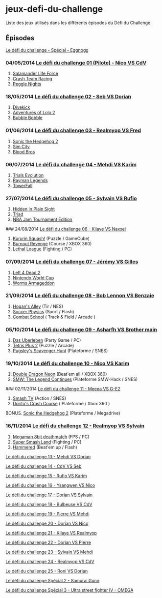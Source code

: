 # jeux-defi-du-challenge

Liste des jeux utilisés dans les différents épisodes du Défi du Challenge.

## Épisodes

[Le défi du challenge - Spécial  - Eggnogg](https://www.youtube.com/watch?v=Zvh6bkhDhEg)


### 04/05/2014 [Le défi du challenge 01 (Pilote) - Nico VS CdV](https://www.youtube.com/watch?v=YsyXkDORsA8)

1. [Salamander Life Force](https://fr.wikipedia.org/wiki/Salamander_%28jeu_vid%C3%A9o%29)
2. [Crash Team Racing](https://fr.wikipedia.org/wiki/Crash_Team_Racing)
3. [Peggle Nights](https://fr.wikipedia.org/wiki/Peggle_Nights)

### 18/05/2014 [Le défi du challenge 02 - Seb VS Dorian](https://www.youtube.com/watch?v=dmZA9AotCAA)

1. [Divekick](https://en.wikipedia.org/wiki/Divekick)
2. [Adventures of Lolo 2](https://fr.wikipedia.org/wiki/Adventures_of_Lolo_2)
3. [Bubble Bobble](https://fr.wikipedia.org/wiki/Bubble_Bobble)

### 01/06/2014 [Le défi du challenge 03 - Realmyop VS Fred](https://www.youtube.com/watch?v=8zICy3swdoQ)

1. [Sonic the Hedgehog 2](https://fr.wikipedia.org/wiki/Sonic_the_Hedgehog_2)
2. [Sim City](https://fr.wikipedia.org/wiki/SimCity_%28jeu_vid%C3%A9o,_1989%29)
3. [Blood Bros](https://fr.wikipedia.org/wiki/Blood_Bros.)

### 06/07/2014 [Le défi du challenge 04 - Mehdi VS Karim](https://www.youtube.com/watch?v=D1e8h6LNUE0)

1. [Trials Evolution](https://fr.wikipedia.org/wiki/Trials_Evolution)
2. [Rayman Legends](https://fr.wikipedia.org/wiki/Rayman_Legends)
3. [TowerFall](https://fr.wikipedia.org/wiki/TowerFall)

### 27/07/2014 [Le défi du challenge 05 - Sylvain VS Rufio](https://www.youtube.com/watch?v=WbTpRAhsJlQ)

1. [Hidden In Plain Sight](http://store.steampowered.com/app/303590/)
2. [Triad](http://auntiepixelante.com/triad/)
3. [NBA Jam Tournament Edition](https://fr.wikipedia.org/wiki/NBA_Jam:_Tournament_Edition)

### 24/08/2014 [Le défi du challenge 06 - Kilaye VS Naxxel](https://www.youtube.com/watch?v=URMAiJFEw2s)

1. [Kururin Squash!](https://en.wikipedia.org/wiki/Kururin_Squash!) (Puzzle / GameCube)
2. [Burnout Revenge](https://fr.wikipedia.org/wiki/Burnout_Revenge) (Course / XBOX 360)
3. [Lethal League](https://fr.wikipedia.org/wiki/Lethal_League) (Fighting / PC)

### 07/09/2014 [Le défi du challenge 07 - Jérémy VS Gilles](https://www.youtube.com/watch?v=G9OFY0eiJSI)

1. [Left 4 Dead 2](https://fr.wikipedia.org/wiki/Left_4_Dead_2)
2. [Nintendo World Cup](https://fr.wikipedia.org/wiki/Nintendo_World_Cup)
3. [Worms Armageddon](https://fr.wikipedia.org/wiki/Worms_Armageddon)

### 21/09/2014 [Le défi du challenge 08 - Bob Lennon VS Benzaie](https://www.youtube.com/watch?v=YWk9Wpnoq6c)

1. [Hogan's Alley](https://fr.wikipedia.org/wiki/Hogan%27s_Alley_%28jeu_vid%C3%A9o%29)  (Tir / NES)
2. [Soccer Physics](http://ottoojala.com/soccerphysics/) (Sport / Flash)
3. [Combat School](https://en.wikipedia.org/wiki/Combat_School) ( Track & Field / Arcade )

### 05/10/2014 [Le défi du challenge 09 - Asharfh VS Brother main](https://www.youtube.com/watch?v=xVO3fnfY6CU)

1. [Das Uberleben](http://www.pixelprospector.com/das-uberleben/) (Party Game / PC)
2. [Tetris Plus 2](https://fr.wikipedia.org/wiki/Tetris_Plus) (Puzzle / Arcade)
3. [Pugsley's Scavenger Hunt](https://fr.wikipedia.org/wiki/The_Addams_Family:_Pugsley%27s_Scavenger_Hunt) (Plateforme / SNES)

### 19/10/2014 [Le défi du challenge 10 - Nico VS Karim](https://www.youtube.com/watch?v=_xV-VF2ZHxA)

1. [Double Dragon Neon](https://fr.wikipedia.org/wiki/Double_Dragon:_Neon) (Beat'em all / XBOX 360)
2. [SMW: The Legend Continues](http://fusoya.eludevisibility.org/lm/dw.html) (Plateforme SMW-Hack / SNES)

### 02/11/2014 [Le défi du challenge 11 - Meeea VS G-E2](https://www.youtube.com/watch?v=C6bC7iAxhB4)

1. [Smash TV](https://fr.wikipedia.org/wiki/Smash_TV_%28jeu_vid%C3%A9o%29) (Action / SNES)
2. [Dorito's Crash Course](https://en.wikipedia.org/wiki/Doritos_Crash_Course) ( Plateforme / Xbox 360 )

BONUS. [Sonic the Hedgehog 2](https://fr.wikipedia.org/wiki/Sonic_the_Hedgehog_2) (Plateforme / Megadrive)

### 16/11/2014 [Le défi du challenge 12 - Realmyop VS Sylvain](https://www.youtube.com/watch?v=Xu4fpFy3V0I)

1. [Megaman 8bit deathmatch](http://cutstuff.net/mm8bdm/) (FPS / PC)
2. [Super Smash Land](http://www.supersmashland.com/) (Fighting / PC)
3. [Hammered](http://www.daviddraws.co.uk/games.html) (Beat'em up / Flash)

[Le défi du challenge 13 - Mehdi VS Dorian](https://www.youtube.com/watch?v=HZN6UjThBOA)

[Le défi du challenge 14 - CdV VS Seb](https://www.youtube.com/watch?v=WZ6PBoL2lDc)

[Le défi du challenge 15 - Rufio VS Karim](https://www.youtube.com/watch?v=d5Kg0iJidzI)

[Le défi du challenge 16 - Ysangwen VS Nico](https://www.youtube.com/watch?v=iQkJZALlqN4)

[Le défi du challenge 17 - Dorian VS Sylvain](https://www.youtube.com/watch?v=THrn0xJXtjY)

[Le défi du challenge 18 - Bulbeuse VS CdV](https://www.youtube.com/watch?v=0--pfNtZ_eY)

[Le défi du challenge 19 - Pierre VS Mehdi](https://www.youtube.com/watch?v=c-SYA7_4044)

[Le défi du challenge 20 - Dorian VS Nico](https://www.youtube.com/watch?v=81ifTiWdOmA)

[Le défi du challenge 21 - Kilaye VS Realmyop](https://www.youtube.com/watch?v=AyC0wiT33pw)

[Le défi du challenge 22 - Dorian VS Pierre](https://www.youtube.com/watch?v=GeR_lYme2NA)

[Le défi du challenge 23 - Sylvain VS Mehdi](https://www.youtube.com/watch?v=2B2sATvxNqI)

[Le défi du challenge 24 - Realmyop VS CdV](https://www.youtube.com/watch?v=xwhZhGycRWE)

[Le défi du challenge 25 - Roni VS Dorian](https://www.youtube.com/watch?v=D7FUJx_dX14)

[Le défi du challenge Spécial 2 - Samurai Gunn](https://www.youtube.com/watch?v=nokxggRp0XA)

[Le défi du challenge Spécial 3 - Ultra street fighter IV  - OMEGA](https://www.youtube.com/watch?v=BNF_0kxJQ_A)



